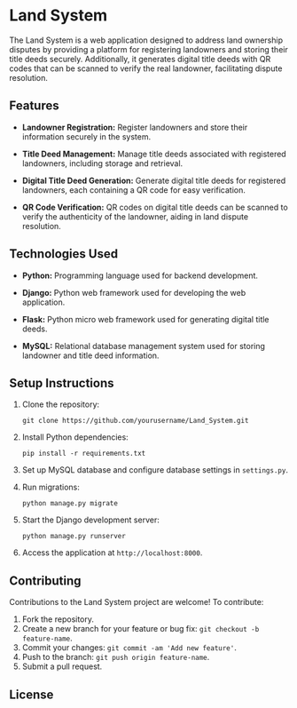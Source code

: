 # Land System

The Land System is a web application designed to address land ownership disputes by providing a platform for registering landowners and storing their title deeds securely. Additionally, it generates digital title deeds with QR codes that can be scanned to verify the real landowner, facilitating dispute resolution.

## Features

- **Landowner Registration:** Register landowners and store their information securely in the system.
  
- **Title Deed Management:** Manage title deeds associated with registered landowners, including storage and retrieval.

- **Digital Title Deed Generation:** Generate digital title deeds for registered landowners, each containing a QR code for easy verification.

- **QR Code Verification:** QR codes on digital title deeds can be scanned to verify the authenticity of the landowner, aiding in land dispute resolution.

## Technologies Used

- **Python:** Programming language used for backend development.
  
- **Django:** Python web framework used for developing the web application.
  
- **Flask:** Python micro web framework used for generating digital title deeds.
  
- **MySQL:** Relational database management system used for storing landowner and title deed information.

## Setup Instructions

1. Clone the repository:
    ```
    git clone https://github.com/yourusername/Land_System.git
    ```

2. Install Python dependencies:
    ```
    pip install -r requirements.txt
    ```

3. Set up MySQL database and configure database settings in `settings.py`.

4. Run migrations:
    ```
    python manage.py migrate
    ```

5. Start the Django development server:
    ```
    python manage.py runserver
    ```

6. Access the application at `http://localhost:8000`.

## Contributing

Contributions to the Land System project are welcome! To contribute:

1. Fork the repository.
2. Create a new branch for your feature or bug fix: `git checkout -b feature-name`.
3. Commit your changes: `git commit -am 'Add new feature'`.
4. Push to the branch: `git push origin feature-name`.
5. Submit a pull request.
## License
